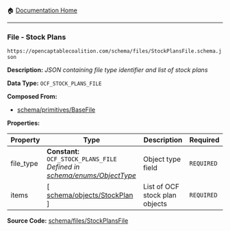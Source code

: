 :house: [Documentation Home](/README.md)

---

### File - Stock Plans

`https://opencaptablecoalition.com/schema/files/StockPlansFile.schema.json`

**Description:** _JSON containing file type identifier and list of stock plans_

**Data Type:** `OCF_STOCK_PLANS_FILE`

**Composed From:**

- [schema/primitives/BaseFile](/docs/schema/primitives/BaseFile.md)

**Properties:**

| Property  | Type                                                                                                              | Description                    | Required   |
| --------- | ----------------------------------------------------------------------------------------------------------------- | ------------------------------ | ---------- |
| file_type | **Constant:** `OCF_STOCK_PLANS_FILE`</br>_Defined in [schema/enums/ObjectType](/docs/schema/enums/ObjectType.md)_ | Object type field              | `REQUIRED` |
| items     | [ [schema/objects/StockPlan](/docs/schema/objects/StockPlan.md) ]                                                 | List of OCF stock plan objects | `REQUIRED` |

**Source Code:** [schema/files/StockPlansFile](/schema/files/StockPlansFile.schema.json)

